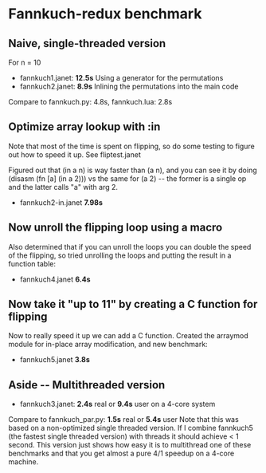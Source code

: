 # Fannkuch-redux benchmark

## Naive, single-threaded version

For n = 10

* fannkuch1.janet: **12.5s** Using a generator for the permutations
* fannkuch2.janet: **8.9s** Inlining the permutations into the main code

Compare to fannkuch.py: 4.8s, fannkuch.lua: 2.8s

## Optimize array lookup with :in

Note that most of the time is spent on flipping, so do some testing
to figure out how to speed it up.  See fliptest.janet

Figured out that (in a n) is way faster than (a n), and you
can see it by doing (disasm (fn [a] (in a 2))) vs the same
for (a 2) -- the former is a single op and the latter calls
"a" with arg 2.

* fannkuch2-in.janet **7.98s**

## Now unroll the flipping loop using a macro

Also determined that if you can unroll the loops you can double
the speed of the flipping, so tried unrolling the loops and putting
the result in a function table:

* fannkuch4.janet **6.4s**

## Now take it "up to 11" by creating a C function for flipping

Now to really speed it up we can add a C function.  Created the
arraymod module for in-place array modification, and new benchmark:

* fannkuch5.janet **3.8s**

## Aside -- Multithreaded version

* fannkuch3.janet: **2.4s** real or **9.4s** user on a 4-core system

Compare to fannkuch_par.py: **1.5s** real or **5.4s** user
Note that this was based on a non-optimized single threaded version.
If I combine fannkuch5 (the fastest single threaded version) with
threads it should achieve < 1 second.  This version just shows how
easy it is to multithread one of these benchmarks and that you get
almost a pure 4/1 speedup on a 4-core machine.


